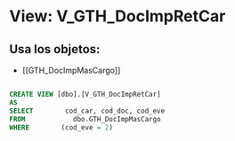 # View: V_GTH_DocImpRetCar

## Usa los objetos:
- [[GTH_DocImpMasCargo]]

```sql

CREATE VIEW [dbo].[V_GTH_DocImpRetCar]
AS
SELECT        cod_car, cod_doc, cod_eve
FROM            dbo.GTH_DocImpMasCargo
WHERE        (cod_eve = 2)

```
